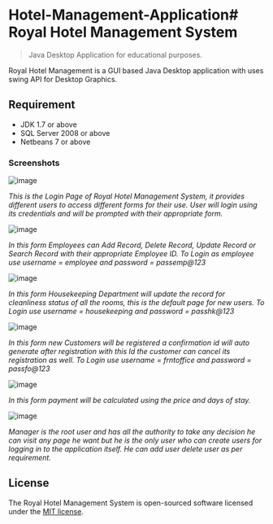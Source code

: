 # Hotel-Management-Application# Royal Hotel Management System

> Java Desktop Application for educational purposes.

Royal Hotel Management is a GUI based Java Desktop application with uses swing API for Desktop Graphics.

## Requirement
* JDK 1.7 or above
* SQL Server 2008 or above
* Netbeans 7 or above

### Screenshots

![image](https://user-images.githubusercontent.com/7675879/35439045-215ad062-02bf-11e8-9375-e91ea252ff55.png)

*This is the Login Page of Royal Hotel Management System, it provides different users to access different forms for their use. User will login using its credentials and will be prompted with their appropriate form.*


![image](https://user-images.githubusercontent.com/7675879/35439222-d1d38592-02bf-11e8-8c41-283f8fcf9588.png)

*In this form Employees can Add Record, Delete Record, Update Record or Search Record with their appropriate Employee ID. To Login as employee use username = employee and password = passemp@123*


![image](https://user-images.githubusercontent.com/7675879/35439351-572af676-02c0-11e8-8db9-c646fbff0a70.png)

*In this form Housekeeping Department will update the record for cleanliness status of all the rooms, this is the default page for new users. To Login use username = housekeeping and password = passhk@123*


![image](https://user-images.githubusercontent.com/7675879/35439401-9c10a786-02c0-11e8-8360-0f524336b74e.png)

*In this form new Customers will be registered a confirmation id will auto generate after registration with this Id the customer can cancel its registration as well. To Login use username = frntoffice and password = passfo@123*


![image](https://user-images.githubusercontent.com/7675879/35439424-b22e117a-02c0-11e8-922d-4721531416b7.png)

*In this form payment will be calculated using the price and days of stay.*


![image](https://user-images.githubusercontent.com/7675879/35439454-c38f0faa-02c0-11e8-9c7a-bf1696449f2c.png)

*Manager is the root user and has all the authority to take any decision he can visit any page he want but he is the only user who can create users for logging in to the application itself. He can add user delete user as per requirement.*

## License
The Royal Hotel Management System is open-sourced software licensed under the [MIT license](https://opensource.org/licenses/MIT).

